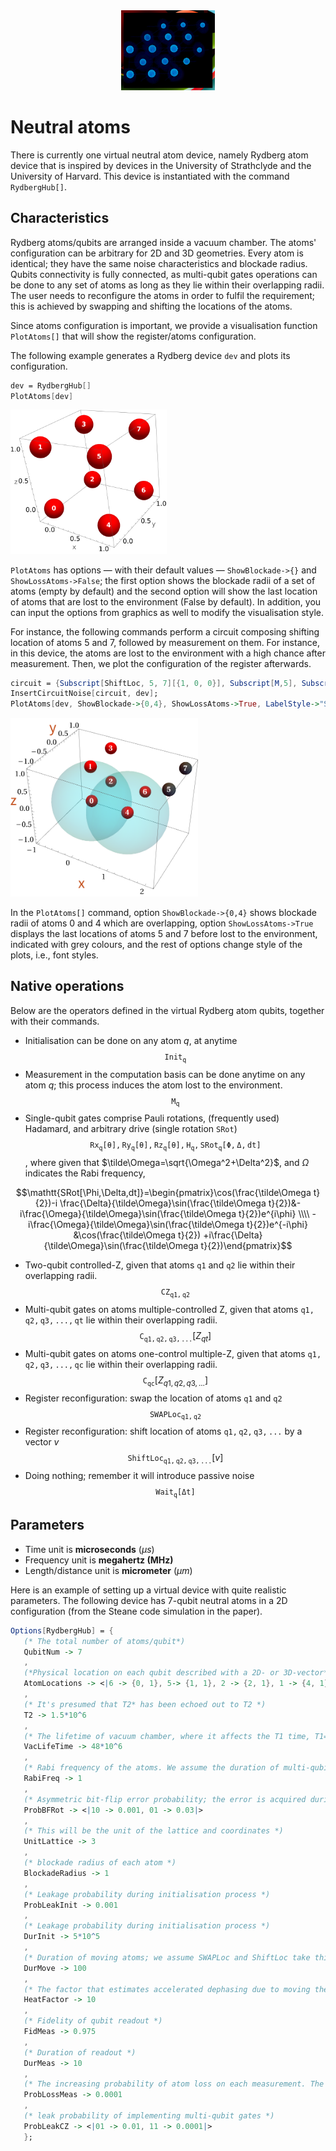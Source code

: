 <div align="center">
 <img src="../supplement/web/rydberg.png" width="150" alt="Alt text">
</div>

# Neutral atoms

There is currently one virtual neutral atom device, namely Rydberg atom device that is inspired by devices in the University of Strathclyde and the University of Harvard. This device is instantiated with the command ``RydbergHub[]``.


## Characteristics


Rydberg atoms/qubits are arranged inside a vacuum chamber. The atoms' configuration can be arbitrary for 2D and 3D geometries. Every atom is identical; they have the same noise characteristics and blockade radius.  Qubits connectivity is fully connected, as multi-qubit gates operations can be done to any set of atoms as long as they lie within their overlapping radii. The user needs to reconfigure the atoms in order to fulfil the requirement; this is achieved by swapping and shifting the locations of the atoms.

Since atoms configuration is important, we provide a visualisation function ``PlotAtoms[]`` that will show the register/atoms configuration. 

The following example generates a Rydberg device ``dev`` and plots its configuration. 

```Mathematica
dev = RydbergHub[]
PlotAtoms[dev]
```
 <img src="../supplement/web/na1.png" width="250" alt="Neutral atom default">

``PlotAtoms`` has options &mdash; with their default values &mdash; ``ShowBlockade->{}`` and ``ShowLossAtoms->False``; the first option shows the blockade radii of a set of atoms (empty by default) and the second option will show the last location of atoms that are lost to the environment (False by default). In addition, you can input the options from graphics as well to modify the visualisation style. 

For instance, the following commands perform a circuit composing shifting location of atoms 5 and 7, followed by measurement on them.  For instance, in this device, the atoms are lost to the environment with a high chance after measurement. Then, we plot the configuration of the register afterwards.
```Mathematica
circuit = {Subscript[ShiftLoc, 5, 7][{1, 0, 0}], Subscript[M,5], Subscript[M,7]}
InsertCircuitNoise[circuit, dev];
PlotAtoms[dev, ShowBlockade->{0,4}, ShowLossAtoms->True, LabelStyle->"Section", BaseStyle->Directive[14, FontFamily->"Times"]]
```
 <img src="../supplement/web/na2.png" width="300" alt="Neutral atom default">

In the ``PlotAtoms[]`` command, option ``ShowBlockade->{0,4}`` shows blockade radii of atoms 0 and 4 which are overlapping, option ``ShowLossAtoms->True`` displays the last locations of atoms 5 and 7 before lost to the environment, indicated with grey colours, and the rest of options change style of the plots, i.e., font styles.


## Native operations

Below are the operators defined in the virtual Rydberg atom qubits, together with their commands.

- Initialisation can be done on any atom $q$, at anytime
$$\mathtt{Init_q}$$
- Measurement in the computation basis can be done anytime on any atom $q$; this process induces the atom lost to the environment.
$$\mathtt{M_q}$$
- Single-qubit gates comprise Pauli rotations, (frequently used) Hadamard, and arbitrary drive (single rotation ``SRot``)
$$\mathtt{Rx_q[\theta], Ry_q[\theta],Rz_q[\theta],H_q,SRot_q[\Phi, \Delta, dt]}$$,
where given that  $\tilde\Omega=\sqrt{\Omega^2+\Delta^2}$, and $\Omega$ indicates the Rabi frequency,

$$\mathtt{SRot[\Phi,\Delta,dt]}=\begin{pmatrix}\cos(\frac{\tilde\Omega t}{2})-i \frac{\Delta}{\tilde\Omega}\sin(\frac{\tilde\Omega t}{2})&-i\frac{\Omega}{\tilde\Omega}\sin(\frac{\tilde\Omega t}{2})e^{i\phi}  \\\\ -i\frac{\Omega}{\tilde\Omega}\sin(\frac{\tilde\Omega t}{2})e^{-i\phi} &\cos(\frac{\tilde\Omega t}{2}) +i\frac{\Delta}{\tilde\Omega}\sin(\frac{\tilde\Omega t}{2})\end{pmatrix}$$

- Two-qubit controlled-Z, given that atoms $\mathtt{q1}$ and $\mathtt{q2}$ lie within their overlapping radii.
$$\mathtt{CZ_{q1,q2}}$$
- Multi-qubit gates on atoms multiple-controlled Z, given that atoms $\mathtt{q1,q2,q3,...,qt}$ lie within their overlapping radii.
$$\mathtt{C_{q1,q2,q3,...}}[Z_{qt}]$$ 
- Multi-qubit gates on atoms one-control multiple-Z, given that atoms $\mathtt{q1,q2,q3,...,qc}$ lie within their overlapping radii.
$$\mathtt{C_{qc}}[Z_{q1,q2,q3,...}]$$ 
- Register reconfiguration: swap the location of atoms $\mathtt{q1}$ and $\mathtt{q2}$
$$\mathtt{SWAPLoc_{q1,q2}}$$
- Register reconfiguration: shift location of atoms $\mathtt{q1,q2,q3,...}$ by a vector $v$
$$\mathtt{ShiftLoc_{q1,q2,q3,...}}[v]$$
- Doing nothing; remember it will introduce passive noise
$$\mathtt{Wait_q[\Delta t]}$$

## Parameters

- Time unit is **microseconds** ($\mu s$)
- Frequency unit is **megahertz (MHz)**
- Length/distance unit is **micrometer** ($\mu m$) 

Here is an example of setting up a virtual device with quite realistic parameters. 
The following device has 7-qubit neutral atoms in a 2D configuration (from the Steane code simulation in the paper).

```Mathematica
Options[RydbergHub] = {
   (* The total number of atoms/qubit*)
   QubitNum -> 7
   ,
   (*Physical location on each qubit described with a 2D- or 3D-vector*)
   AtomLocations -> <|6 -> {0, 1}, 5-> {1, 1}, 2 -> {2, 1}, 1 -> {4, 1}, 4 -> {2, 0}, 0 -> {4, 0}, 3 -> {5, 0}|>
   ,
   (* It's presumed that T2* has been echoed out to T2 *)
   T2 -> 1.5*10^6
   ,
   (* The lifetime of vacuum chamber, where it affects the T1 time, T1=Tvac/N, where N=number of atoms  *)
   VacLifeTime -> 48*10^6
   ,
   (* Rabi frequency of the atoms. We assume the duration of multi-qubit gates is as long as 4$\pi$ pulse of single-qubit gates *)
   RabiFreq -> 1
   ,
   (* Asymmetric bit-flip error probability; the error is acquired during single qubit operation *)
   ProbBFRot -> <|10 -> 0.001, 01 -> 0.03|>
   ,
   (* This will be the unit of the lattice and coordinates *)
   UnitLattice -> 3
   ,
   (* blockade radius of each atom *)
   BlockadeRadius -> 1
   ,
   (* Leakage probability during initialisation process *)
   ProbLeakInit -> 0.001
   ,
   (* Leakage probability during initialisation process *)
   DurInit -> 5*10^5
   ,
   (* Duration of moving atoms; we assume SWAPLoc and ShiftLoc take this amount of time *)
   DurMove -> 100
   ,
   (* The factor that estimates accelerated dephasing due to moving the atoms. Ideally, it is calculated from the distance and speed. *)
   HeatFactor -> 10
   ,
   (* Fidelity of qubit readout *)
   FidMeas -> 0.975
   ,
   (* Duration of readout *)
   DurMeas -> 10
   ,
   (* The increasing probability of atom loss on each measurement. The value keeps increasing until being initialised *)
   ProbLossMeas -> 0.0001
   ,
   (* leak probability of implementing multi-qubit gates *)
   ProbLeakCZ -> <|01 -> 0.01, 11 -> 0.0001|>
   }; 
```


